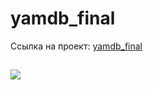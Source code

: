 # yamdb_final
Ссылка на проект: [yamdb_final](tepex.myftp.org/api/)
## ![](https://github.com/mrtepex/yamdb_final/actions/workflows/yamdb_workflow.yml/badge.svg)
